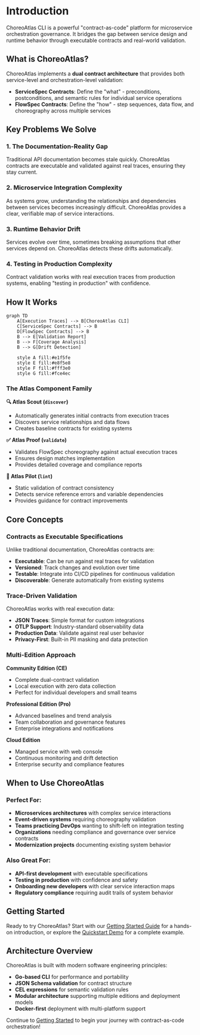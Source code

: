 # Introduction

ChoreoAtlas CLI is a powerful "contract-as-code" platform for microservice orchestration governance. It bridges the gap between service design and runtime behavior through executable contracts and real-world validation.

## What is ChoreoAtlas?

ChoreoAtlas implements a **dual contract architecture** that provides both service-level and orchestration-level validation:

- **ServiceSpec Contracts**: Define the "what" - preconditions, postconditions, and semantic rules for individual service operations
- **FlowSpec Contracts**: Define the "how" - step sequences, data flow, and choreography across multiple services

## Key Problems We Solve

### 1. The Documentation-Reality Gap
Traditional API documentation becomes stale quickly. ChoreoAtlas contracts are executable and validated against real traces, ensuring they stay current.

### 2. Microservice Integration Complexity  
As systems grow, understanding the relationships and dependencies between services becomes increasingly difficult. ChoreoAtlas provides a clear, verifiable map of service interactions.

### 3. Runtime Behavior Drift
Services evolve over time, sometimes breaking assumptions that other services depend on. ChoreoAtlas detects these drifts automatically.

### 4. Testing in Production Complexity
Contract validation works with real execution traces from production systems, enabling "testing in production" with confidence.

## How It Works

```mermaid
graph TD
    A[Execution Traces] --> B[ChoreoAtlas CLI]
    C[ServiceSpec Contracts] --> B
    D[FlowSpec Contracts] --> B
    B --> E[Validation Report]
    B --> F[Coverage Analysis]
    B --> G[Drift Detection]
    
    style A fill:#e1f5fe
    style E fill:#e8f5e8
    style F fill:#fff3e0
    style G fill:#fce4ec
```

### The Atlas Component Family

**🔍 Atlas Scout (`discover`)**
- Automatically generates initial contracts from execution traces
- Discovers service relationships and data flows
- Creates baseline contracts for existing systems

**✅ Atlas Proof (`validate`)**  
- Validates FlowSpec choreography against actual execution traces
- Ensures design matches implementation
- Provides detailed coverage and compliance reports

**🧭 Atlas Pilot (`lint`)**
- Static validation of contract consistency
- Detects service reference errors and variable dependencies  
- Provides guidance for contract improvements

## Core Concepts

### Contracts as Executable Specifications

Unlike traditional documentation, ChoreoAtlas contracts are:

- **Executable**: Can be run against real traces for validation
- **Versioned**: Track changes and evolution over time
- **Testable**: Integrate into CI/CD pipelines for continuous validation  
- **Discoverable**: Generate automatically from existing systems

### Trace-Driven Validation

ChoreoAtlas works with real execution data:

- **JSON Traces**: Simple format for custom integrations
- **OTLP Support**: Industry-standard observability data  
- **Production Data**: Validate against real user behavior
- **Privacy-First**: Built-in PII masking and data protection

### Multi-Edition Approach

**Community Edition (CE)**
- Complete dual-contract validation
- Local execution with zero data collection
- Perfect for individual developers and small teams

**Professional Edition (Pro)**  
- Advanced baselines and trend analysis
- Team collaboration and governance features
- Enterprise integrations and notifications

**Cloud Edition**
- Managed service with web console
- Continuous monitoring and drift detection
- Enterprise security and compliance features

## When to Use ChoreoAtlas

### Perfect For:
- **Microservices architectures** with complex service interactions
- **Event-driven systems** requiring choreography validation
- **Teams practicing DevOps** wanting to shift-left on integration testing
- **Organizations** needing compliance and governance over service contracts
- **Modernization projects** documenting existing system behavior

### Also Great For:
- **API-first development** with executable specifications
- **Testing in production** with confidence and safety
- **Onboarding new developers** with clear service interaction maps
- **Regulatory compliance** requiring audit trails of system behavior

## Getting Started

Ready to try ChoreoAtlas? Start with our [Getting Started Guide](./getting-started.md) for a hands-on introduction, or explore the [Quickstart Demo](https://github.com/choreoatlas2025/quickstart-demo) for a complete example.

## Architecture Overview

ChoreoAtlas is built with modern software engineering principles:

- **Go-based CLI** for performance and portability
- **JSON Schema validation** for contract structure  
- **CEL expressions** for semantic validation rules
- **Modular architecture** supporting multiple editions and deployment models
- **Docker-first** deployment with multi-platform support

Continue to [Getting Started](./getting-started.md) to begin your journey with contract-as-code orchestration!